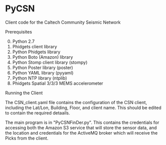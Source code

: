 # PyCSN
Client code for the Caltech Community Seismic Network

Prerequisites

0) Python 2.7
1) Phidgets client library
2) Python Phidgets library
3) Python Boto (Amazon) library
4) Python Stomp client library (stompy)
5) Python Poster library (poster)
6) Python YAML library (pyyaml)
7) Python NTP library (ntplib)
8) Phidgets Spatial 3/3/3 MEMS accelerometer

Running the Client

The CSN_client.yaml file contains the configuration of the CSN client, including the Lat/Lon, Building, Floor, and client name. This should be edited to contain the required detaails.

The main program is in "PyCSNFinDer.py". This contains the credentials for accessing both the Amazon S3 service that will store the sensor data, and the location and credentials for the ActiveMQ broker which will receive the Picks from the client.
